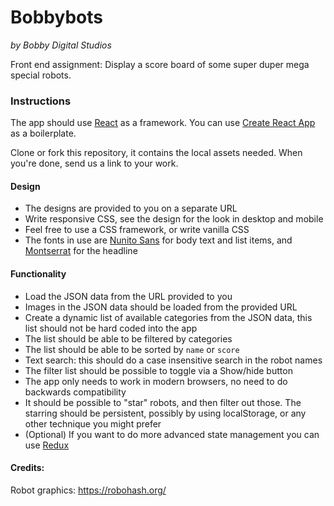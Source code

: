 
# Bobbybots
*by Bobby Digital Studios*

Front end assignment: Display a score board of some super duper mega special robots.

### Instructions

The app should use [React](https://reactjs.org/) as a framework. You can use [Create React App](https://github.com/facebook/create-react-app) as a boilerplate.

Clone or fork this repository, it contains the local assets needed. When you're done, send us a link to your work.

#### Design
* The designs are provided to you on a separate URL
* Write responsive CSS, see the design for the look in desktop and mobile
* Feel free to use a CSS framework, or write vanilla CSS
* The fonts in use are [Nunito Sans](https://fonts.google.com/specimen/Nunito+Sans) for body text and list items, and [Montserrat](https://fonts.google.com/specimen/Montserrat) for the headline

#### Functionality
* Load the JSON data from the URL provided to you
* Images in the JSON data should be loaded from the provided URL
* Create a dynamic list of available categories from the JSON data, this list should not be hard coded into the app
* The list should be able to be filtered by categories
* The list should be able to be sorted by `name` or `score`
* Text search: this should do a case insensitive search in the robot names
* The filter list should be possible to toggle via a Show/hide button
* The app only needs to work in modern browsers, no need to do backwards compatibility
* It should be possible to "star" robots, and then filter out those. The starring should be persistent, possibly by using localStorage, or any other technique you might prefer
* (Optional) If you want to do more advanced state management you can use [Redux](https://redux.js.org/)


#### Credits:
Robot graphics: https://robohash.org/
